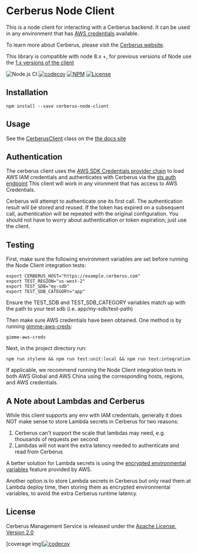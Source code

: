 # Cerberus Node Client

This is a node client for interacting with a Cerberus backend. It can be used in any environment that has [AWS credentials][node aws credentials] available.

To learn more about Cerberus, please visit the [Cerberus website](http://engineering.nike.com/cerberus/).

This library is compatible with node 8.x +, for previous versions of Node use the [1.x versions of the client](https://github.com/Nike-Inc/cerberus-node-client/tree/1.X_kms_client)

![Node.js CI](https://github.com/Nike-Inc/cerberus-node-client/workflows/Build/badge.svg)
[![codecov](https://codecov.io/gh/Nike-Inc/cerberus-node-client/branch/master/graph/badge.svg)](https://codecov.io/gh/Nike-Inc/cerberus-node-client) [![NPM][npm img]][npm] [![License][license img]][license]

## Installation

```
npm install --save cerberus-node-client
```

## Usage

See the [CerberusClient](http://engineering.nike.com/cerberus-node-client/CerberusClient.html) class on the [the docs site][docs]

## Authentication

The cerberus client uses the [AWS SDK Credentials provider chain][node aws credentials] to load AWS IAM credentials and authenticates with Cerberus via the [sts auth endpoint](https://github.com/Nike-Inc/cerberus-management-service/blob/master/API.md#app-login-sts-v2-v2authsts-identity)
This client will work in any vironment that has access to AWS Credentials.

Cerberus will attempt to authenticate one its first call. The authentication result will be stored and reused. If the token has expired on a subsequent call, authentication will be repeated with the original configuration. You should not have to worry about authentication or token expiration; just use the client.

## Testing
First, make sure the following environment variables are set before running the Node Client integration tests:
```
export CERBERUS_HOST="https://example.cerberus.com"
export TEST_REGION="us-west-2"
export TEST_SDB="my-sdb"
export TEST_SDB_CATEGORY="app"
```
Ensure the TEST_SDB and TEST_SDB_CATEGORY variables match up with the path to your test sdb (i.e. app/my-sdb/test-path)

Then make sure AWS credentials have been obtained. One method is by running [gimme-aws-creds](https://github.com/Nike-Inc/gimme-aws-creds):
```
gimme-aws-creds
```

Next, in the project directory run: 
```
npm run stylene && npm run test:unit:local && npm run test:integration
```

If applicable, we recommend running the Node Client integration tests in both AWS Global and AWS China using the corresponding hosts, regions, and AWS credentials.

## A Note about Lambdas and Cerberus

While this client supports any env with IAM credentials, generally it does NOT make sense to store Lambda secrets in Cerberus for two reasons:

1. Cerberus can't support the scale that lambdas may need, e.g. thousands of requests per second
1. Lambdas will not want the extra latency needed to authenticate and read from Cerberus

A better solution for Lambda secrets is using the [encrypted environmental variables](http://docs.aws.amazon.com/lambda/latest/dg/env_variables.html)
feature provided by AWS.

Another option is to store Lambda secrets in Cerberus but only read them at Lambda deploy time, then storing them as encrypted
environmental variables, to avoid the extra Cerberus runtime latency.

## License

Cerberus Management Service is released under the [Apache License, Version 2.0](http://www.apache.org/licenses/LICENSE-2.0)

[travis]:https://travis-ci.org/Nike-Inc/cerberus-node-client
[travis img]:https://api.travis-ci.org/Nike-Inc/cerberus-node-client.svg?branch=master

[license]:https://github.com/Nike-Inc/cerberus-node-client/blob/master/LICENSE.txt
[license img]:https://img.shields.io/badge/License-Apache%202-blue.svg

[npm]:https://www.npmjs.com/package/cerberus-node-client
[npm img]:https://img.shields.io/npm/v/cerberus-node-client.svg


[coverage img][![codecov](https://codecov.io/gh/Nike-Inc/cerberus-node-client/branch/master/graph/badge.svg)](https://codecov.io/gh/Nike-Inc/cerberus-node-client)

[docs]:http://engineering.nike.com/cerberus-node-client/
[node aws credentials]:https://docs.aws.amazon.com/sdk-for-javascript/v2/developer-guide/setting-credentials-node.html
